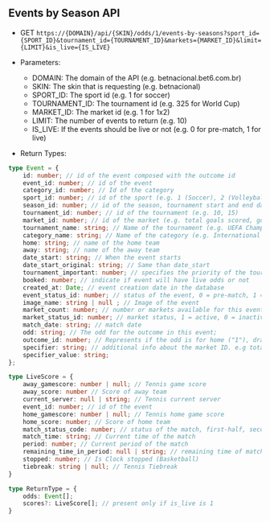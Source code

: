 ## Events by Season API

- GET `https://{DOMAIN}/api/{SKIN}/odds/1/events-by-seasons?sport_id={SPORT_ID}&tournament_id={TOURNAMENT_ID}&markets={MARKET_ID}&limit={LIMIT}&is_live={IS_LIVE}`
- Parameters:
  - DOMAIN: The domain of the API (e.g. betnacional.bet6.com.br)
  - SKIN: The skin that is requesting (e.g. betnacional)
  - SPORT_ID: The sport id (e.g. 1 for soccer)
  - TOURNAMENT_ID: The tournament id (e.g. 325 for World Cup)
  - MARKET_ID: The market id (e.g. 1 for 1x2)
  - LIMIT: The number of events to return (e.g. 10)
  - IS_LIVE: If the events should be live or not (e.g. 0 for pre-match, 1 for live)
  
- Return Types:

```typescript
type Event = {
    id: number; // id of the event composed with the outcome id
    event_id: number; // id of the event
    category_id: number; // Id of the category
    sport_id: number; // id of the sport (e.g. 1 (Soccer), 2 (Volleyball))
    season_id: number; // id of the season, tournament start and end date
    tournament_id: number; // id of the tournament (e.g. 10, 15)
    market_id: number; // id of the market (e.g. total goals scored, goal scorers, handicap)
    tournament_name: string; // Name of the tournament (e.g. UEFA Champions League)
    category_name: string; // Name of the category (e.g. International Teams)
    home: string; // name of the home team
    away: string; // name of the away team
    date_start: string; // When the event starts
    date_start_original: string; // Same than date_start
    tournament_important: number; // specifies the priority of the tournament to be displayed
    booked: number; // indicate if event will have live odds or not
    created_at: Date; // event creation date in the database
    event_status_id: number; // status of the event, 0 = pre-match, 1 = live, 3 = closed
    image_name: string | null ; // Image of the event
    market_count: number; // number or markets available for this event, coming 0 default
    market_status_id: number; // market status, 1 = active, 0 = inactive, -1 = suspended
    match_date: string; // match date
    odd: string; // The odd for the outcome in this event;
    outcome_id: number; // Represents if the odd is for home ("1"), draw ("2") or away ("3")
    specifier: string; // additional info about the market ID. e.g total=2.5
    specifier_value: string;
};

type LiveScore = {
    away_gamescore: number | null; // Tennis game score
    away_score: number // Score of away team
    current_server: null | string; // Tennis current server
    event_id: number; // id of the event
    home_gamescore: number | null; // Tennis home game score
    home_score: number; // Score of home team
    match_status_code: number; // status of the match, first-half, second-half, penalties, etc
    match_time: string; // Current time of the match
    period: number; // Current period of the match
    remaining_time_in_period: null | string; // remaining time of match in Basketball
    stopped: number; // Is Clock stopped (Basketball)
    tiebreak: string | null; // Tennis Tiebreak
}

type ReturnType = {
    odds: Event[];
    scores?: LiveScore[]; // present only if is_live is 1
}
```
